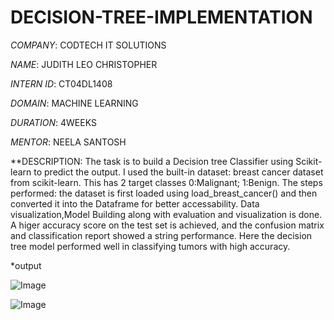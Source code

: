 # DECISION-TREE-IMPLEMENTATION

*COMPANY*: CODTECH IT SOLUTIONS

*NAME*: JUDITH LEO CHRISTOPHER

*INTERN ID*: CT04DL1408

*DOMAIN*: MACHINE LEARNING

*DURATION*: 4WEEKS

*MENTOR*: NEELA SANTOSH

**DESCRIPTION: The task is to build a Decision tree Classifier using Scikit-learn to predict the output. I used the built-in dataset: breast cancer dataset from scikit-learn. This has 2 target classes 0:Malignant; 1:Benign. The steps performed: the dataset is first loaded using load_breast_cancer() and then converted it into the Dataframe for better accessability. Data visualization,Model Building along with evaluation and visualization is done. A higer accuracy score on the test set is achieved, and the confusion matrix and classification report showed a string performance. Here the decision tree model performed well in classifying tumors with high accuracy.

*output

![Image](https://github.com/user-attachments/assets/19dc8603-ebcc-4da2-b2a9-be8a583aa29c)

![Image](https://github.com/user-attachments/assets/dc2a1fa4-1518-4367-b219-f4bafa349c19)
